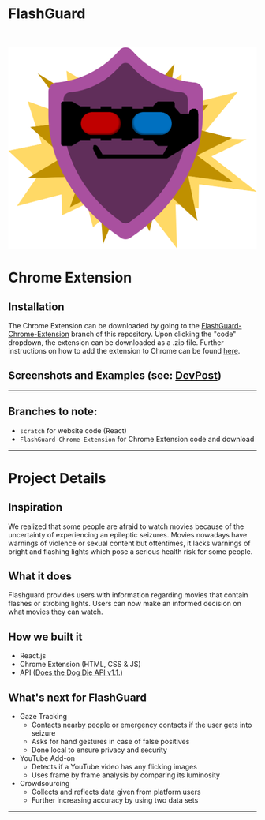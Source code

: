 # FlashGuard
<br>

![FlashGuard Icon](https://github.com/Diskordlit/FlashGuard/blob/FlashGuard-Chrome-Extension/images/flashers.png)

# Chrome Extension
## Installation
The Chrome Extension can be downloaded by going to the [FlashGuard-Chrome-Extension](https://github.com/Diskordlit/FlashGuard/tree/FlashGuard-Chrome-Extension) branch of this repository. Upon clicking the "code" dropdown, the extension can be downloaded as a .zip file. Further instructions on how to add the extension to Chrome can be found [here](https://webkul.com/blog/how-to-install-the-unpacked-extension-in-chrome/).

## Screenshots and Examples (see: [DevPost](https://devpost.com/software/flashguard))

<hr>

## Branches to note:
- ``scratch`` for website code (React)
- ``FlashGuard-Chrome-Extension`` for Chrome Extension code and download

<hr>

# Project Details
## Inspiration
We realized that some people are afraid to watch movies because of the uncertainty of experiencing an epileptic seizures. Movies nowadays have warnings of violence or sexual content but oftentimes, it lacks warnings of bright and flashing lights which pose a serious health risk for some people.

## What it does
Flashguard provides users with information regarding movies that contain flashes or strobing lights. Users can now make an informed decision on what movies they can watch.

## How we built it
-   React.js
-   Chrome Extension (HTML, CSS & JS)
-   API ([Does the Dog Die API v1.1.](https://www.doesthedogdie.com/api))

## What's next for FlashGuard
- Gaze Tracking
  -  Contacts nearby people or emergency contacts if the user 
      gets into seizure 
  -  Asks for hand gestures in case of false positives
  -  Done local to ensure privacy and security
- YouTube Add-on
  - Detects if a YouTube video has any flicking images
  - Uses frame by frame analysis by comparing its luminosity
- Crowdsourcing​
  - Collects and reflects data given from platform users
  - Further increasing accuracy by using two data sets

<hr>


